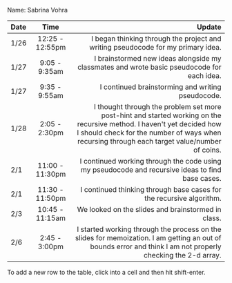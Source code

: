 Name: Sabrina Vohra

| Date |      Time       |                                                                                                                                                                                                                  Update |
|:-----|:---------------:|------------------------------------------------------------------------------------------------------------------------------------------------------------------------------------------------------------------------:|
| 1/26 | 12:25 - 12:55pm |                                                                                                                                        I began thinking through the project and writing pseudocode for my primary idea. |
| 1/27 |  9:05 - 9:35am  |                                                                                                                              I brainstormed new ideas alongside my classmates and wrote basic pseudocode for each idea. |
| 1/27 |  9:35 - 9:55am  |                                                                                                                                                                       I continued brainstorming and writing pseudocode. |
| 1/28 |  2:05 - 2:30pm  | I thought through the problem set more post-hint and started working on the recursive method. I haven't yet decided how I should check for the number of ways when recursing through each target value/number of coins. |
| 2/1  | 11:00 - 11:30pm |                                                                                                                        I continued working through the code using my pseudocode and recursive ideas to find base cases. |
| 2/1  | 11:30 - 11:50pm |                                                                                                                                                    I continued thinking through base cases for the recursive algorithm. |
| 2/3  | 10:45 - 11:15am |                                                                                                                                                                      We looked on the slides and brainstormed in class. |
| 2/6  |  2:45 - 3:00pm  |                                                            I started working through the process on the slides for memoization. I am getting an out of bounds error and think I am not properly checking the 2-d array. |


To add a new row to the table, click into a cell and then hit shift-enter.